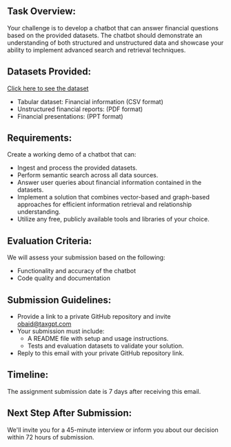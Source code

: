 ## Task Overview:

Your challenge is to develop a chatbot that can answer financial questions based on the provided datasets. The chatbot should demonstrate an understanding of both structured and unstructured data and showcase your ability to implement advanced search and retrieval techniques.

## Datasets Provided: 
[Click here to see the dataset](https://drive.google.com/drive/folders/1SQv45d8I_XnIUOghkTSZ3OkUk0UzNSAO?usp=sharing)
- Tabular dataset: Financial information (CSV format)
- Unstructured financial reports: (PDF format)
- Financial presentations: (PPT format)

## Requirements:
Create a working demo of a chatbot that can:
- Ingest and process the provided datasets.
- Perform semantic search across all data sources.
- Answer user queries about financial information contained in the datasets.
- Implement a solution that combines vector-based and graph-based approaches for efficient information retrieval and relationship understanding.
- Utilize any free, publicly available tools and libraries of your choice.

## Evaluation Criteria:
We will assess your submission based on the following:
- Functionality and accuracy of the chatbot
- Code quality and documentation

## Submission Guidelines:
- Provide a link to a private GitHub repository and invite obaid@taxgpt.com
- Your submission must include:
    - A README file with setup and usage instructions.
    - Tests and evaluation datasets to validate your solution.
- Reply to this email with your private GitHub repository link.

## Timeline:
The assignment submission date is 7 days after receiving this email.

## Next Step After Submission:
We'll invite you for a 45-minute interview or inform you about our decision within 72 hours of submission.